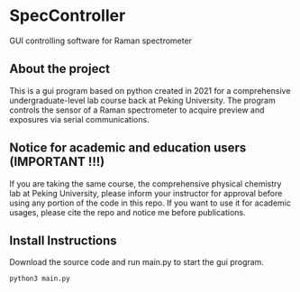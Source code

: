 # SpecController
GUI controlling software for Raman spectrometer

## About the project

This is a gui program based on python created in 2021 for a comprehensive undergraduate-level lab course back at Peking University. The program controls the sensor of a Raman spectrometer to acquire preview and exposures via serial communications.

## Notice for academic and education users (IMPORTANT !!!)

If you are taking the same course, the comprehensive physical chemistry lab at Peking University, please inform your instructor for approval before using any portion of the code in this repo. If you want to use it for academic usages, please cite the repo and notice me before publications. 

## Install Instructions

Download the source code and run main.py to start the gui program.

```
python3 main.py
```

